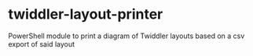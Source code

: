# twiddler-layout-printer

PowerShell module to print a diagram of Twiddler layouts based on a csv export of said layout
